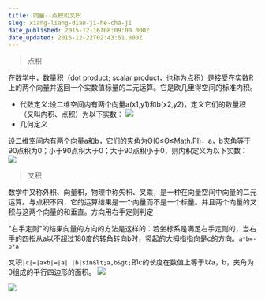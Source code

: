 ```yaml
---
title: 向量--点积和叉积
slug: xiang-liang-dian-ji-he-cha-ji
date_published: 2015-12-16T08:09:00.000Z
date_updated: 2016-12-22T02:43:51.000Z
---
```


> 点积

在数学中，数量积（dot product; scalar product，也称为点积）是接受在实数R上的两个向量并返回一个实数值标量的二元运算。它是欧几里得空间的标准内积。

- 代数定义:设二维空间内有两个向量a(x1,y1)和b(x2,y2)，定义它们的数量积（又叫内积、点积）为以下实数：
![](/content/images/2016/04/B0BKO_4V3ATT-BMWW-1NW_K.png)
- 几何定义

设二维空间内有两个向量a和b，它们的夹角为Θ(0≤Θ≤Math.PI)，a，b夹角等于90点积为0；小于90点积大于0；大于90点积小于0，则内积定义为以下实数：
![](/content/images/2016/04/-C-FOX8P---93-D-PBI-HTQ.png)

> 叉积

数学中又称外积、向量积，物理中称矢积、叉乘，是一种在向量空间中向量的二元运算。与点积不同，它的运算结果是一个向量而不是一个标量。并且两个向量的叉积与这两个向量的和垂直。方向用右手定则判定

"右手定则"的结果向量的方向的方法是这样的：若坐标系是满足右手定则的，当右手的四指从a以不超过180度的转角转向b时，竖起的大拇指指向是c的方向。`a*b=-b*a`

叉积`|c|=|a×b|=|a| |b|sin&lt;a,b&gt;`即c的长度在数值上等于以a，b，夹角为θ组成的平行四边形的面积。
![](/content/images/2016/04/Y-Q2--1K53P-TSF-SI--CXD.png)

![](/content/images/2016/04/--O-6FC--PA--BL8J-SG-DP.png)
